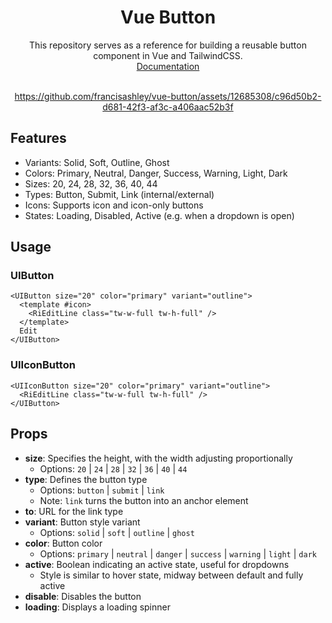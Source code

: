<div align="center">
  <h1>Vue Button</h1>
This repository serves as a reference for building a reusable button component in Vue and TailwindCSS.
  <br/>
  <a href="https://francisashley.github.io/vue-button">Documentation</a>
<br/>
<br/>

https://github.com/francisashley/vue-button/assets/12685308/c96d50b2-d681-42f3-af3c-a406aac52b3f
  
</div>

## Features

- Variants: Solid, Soft, Outline, Ghost
- Colors: Primary, Neutral, Danger, Success, Warning, Light, Dark
- Sizes: 20, 24, 28, 32, 36, 40, 44
- Types: Button, Submit, Link (internal/external)
- Icons: Supports icon and icon-only buttons
- States: Loading, Disabled, Active (e.g. when a dropdown is open)

## Usage

### UIButton

```vue
<UIButton size="20" color="primary" variant="outline">
  <template #icon>
    <RiEditLine class="tw-w-full tw-h-full" />
  </template>
  Edit
</UIButton>
```

### UIIconButton

```vue
<UIIconButton size="20" color="primary" variant="outline">
  <RiEditLine class="tw-w-full tw-h-full" />
</UIButton>
```

## Props

- **size**: Specifies the height, with the width adjusting proportionally
  - Options: `20` | `24` | `28` | `32` | `36` | `40` | `44`
- **type**: Defines the button type
  - Options: `button` | `submit` | `link`
  - Note: `link` turns the button into an anchor element
- **to**: URL for the link type
- **variant**: Button style variant
  - Options: `solid` | `soft` | `outline` | `ghost`
- **color**: Button color
  - Options: `primary` | `neutral` | `danger` | `success` | `warning` | `light` | `dark`
- **active**: Boolean indicating an active state, useful for dropdowns
  - Style is similar to hover state, midway between default and fully active
- **disable**: Disables the button
- **loading**: Displays a loading spinner
